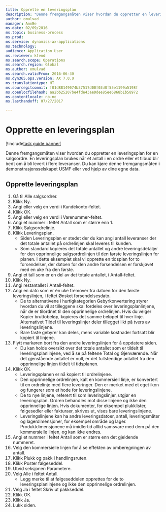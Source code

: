 ```yaml
--- 
title: Opprette en leveringsplan
description: "Denne fremgangsmåten viser hvordan du oppretter en leveringsplan for en salgsordre."
author: omulvad
manager: AnnBe
ms.date: 02/09/2016
ms.topic: business-process
ms.prod: 
ms.service: dynamics-ax-applications
ms.technology: 
audience: Application User
ms.reviewer: kfend
ms.search.scope: Operations
ms.search.region: Global
ms.author: omulvad
ms.search.validFrom: 2016-06-30
ms.dyn365.ops.version: AX 7.0.0
ms.translationtype: HT
ms.sourcegitcommit: f01d88149074b37517d00f03d8f55e1199a5198f
ms.openlocfilehash: aa2bb25207be4fde43ae9dee85ee6868b1b58972
ms.contentlocale: nb-no
ms.lasthandoff: 07/27/2017

---
```

# <a name="create-a-delivery-schedule"></a>Opprette en leveringsplan

[!include[task guide banner](../../includes/task-guide-banner.md)]

Denne fremgangsmåten viser hvordan du oppretter en leveringsplan for en salgsordre. En leveringsplan brukes når et antall i en ordre eller et tilbud blir bedt om å bli levert i flere leveranser. Du kan kjøre denne fremgangsmåten i demonstrasjonsselskapet USMF eller ved hjelp av dine egne data.


## <a name="create-delivery-schedule"></a>Opprette leveringsplan
1. Gå til Alle salgsordrer.
2. Klikk Ny.
3. Angi eller velg en verdi i Kundekonto-feltet.
4. Klikk OK.
5. Angi eller velg en verdi i Varenummer-feltet.
6. Angi et nummer i feltet Antall som er større enn 1.
7. Klikk Salgsordrelinje.
8. Klikk Leveringsplan.
    * Siden Leveringsplan er stedet der du kan angi antall leveranser der det totale antallet på ordrelinjen skal leveres til kunden.    
    * Som standard kopieres det totale antallet og andre leveringsdetaljer for den opprinnelige salgsordrelinjen til den første leveringslinjen for planen. I dette eksemplet skal vi opprette en tidsplan for to forsendelser, der datoen for den andre forsendelsen er forskjøvet med en uke fra den første.  
9. Angi et tall som er en del av det totale antallet, i Antall-feltet.
10. Klikk Ny.
11. Angi restantallet i Antall-feltet.
12. Angi en dato som er én uke fremover fra datoen for den første leveringslinjen, i feltet Ønsket forsendelsesdato.
    * De to alternativene i hurtigkategorien Gebyrkonvertering styrer hvordan du vil at tilleggene skal fordeles over leveringsplanlinjene, når de er tilordnet til den opprinnelige ordrelinjen. Hvis du velger Kopier bruttobeløp, kopieres det samme beløpet til hver linje. Alternativet Tildel til leveringslinjer deler tillegget likt på tvers av leveringslinjene.  
    * Bare faste gebyrer kan deles, mens variable kostnader fortsatt blir kopiert til linjene.  
13. Flytt markøren bort fra den andre leveringslinjen for å oppdatere siden.
    * Du kan holde oversikt over det totale antallet som er tildelt til leveringsplanlinjene, ved å se på feltene Total og Gjenværende. Når det gjenstående antallet er null, er det fullstendige antallet fra den opprinnelige linjen tildelt til tidsplanen.   
14. Klikk OK.
    * Leveringsplanen er nå kopiert til ordrelinjene.   
    * Den opprinnelige ordrelinjen, kalt en kommersiell linje, er konvertert til en ordrelinje med flere leveringer. Den er merket med et eget ikon og fungerer som et hode for leveringslinjene.  
    * De to nye linjene, referert til som leveringslinjer, utgjør en leveringsplan. Ordren behandles mot disse linjene og ikke den opprinnelige linjen. Hvis dokumenter, for eksempel plukklister, følgesedler eller fakturaer, skrives ut, vises bare leveringslinjene.   
    * Leveringslinjene kan ha andre leveringsdatoer, antall, leveringsmåter og lagerdimensjoner, for eksempel område og lager. Produktdimensjonene må imidlertid alltid samsvare med dem på den kommersielle linjen, og kan ikke endres.  
15. Angi et nummer i feltet Antall som er større enn det gjeldende nummeret.
16. Velg den kommersielle linjen for å se effekten av omberegningen av antall.
17. Klikk Plukk og pakk i handlingsruten.
18. Klikk Poster følgeseddel.
19. Utvid seksjonen Parametere.
20. Velg Alle i feltet Antall.
    * Legg merke til at følgeseddelen opprettes for de to leveringsplanlinjene og ikke den opprinnelige ordrelinjen.  
21. Velg Ja i feltet Skriv ut pakkseddel.
22. Klikk OK.
23. Klikk Ja.
24. Lukk siden.



